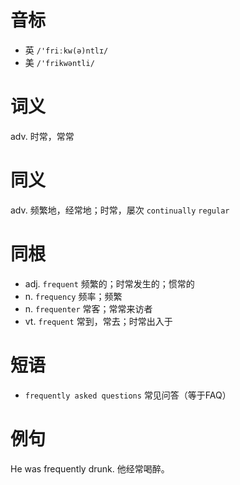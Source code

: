 # 音标

- 英 `/'friːkw(ə)ntlɪ/`
- 美 `/'frikwəntli/`

# 词义

adv. 时常，常常


# 同义

adv. 频繁地，经常地；时常，屡次
`continually` `regular`

# 同根

- adj. `frequent` 频繁的；时常发生的；惯常的
- n. `frequency` 频率；频繁
- n. `frequenter` 常客；常常来访者
- vt. `frequent` 常到，常去；时常出入于

# 短语

- `frequently asked questions` 常见问答（等于FAQ）

# 例句

He was frequently drunk.
他经常喝醉。


